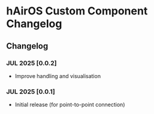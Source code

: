 # hAirOS Custom Component Changelog

## Changelog

### JUL 2025 [0.0.2]

- Improve handling and visualisation

### JUL 2025 [0.0.1]

- Initial release (for point-to-point connection)
